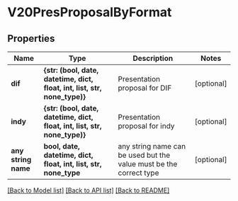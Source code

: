 # V20PresProposalByFormat


## Properties
Name | Type | Description | Notes
------------ | ------------- | ------------- | -------------
**dif** | **{str: (bool, date, datetime, dict, float, int, list, str, none_type)}** | Presentation proposal for DIF | [optional] 
**indy** | **{str: (bool, date, datetime, dict, float, int, list, str, none_type)}** | Presentation proposal for indy | [optional] 
**any string name** | **bool, date, datetime, dict, float, int, list, str, none_type** | any string name can be used but the value must be the correct type | [optional]

[[Back to Model list]](../README.md#documentation-for-models) [[Back to API list]](../README.md#documentation-for-api-endpoints) [[Back to README]](../README.md)



